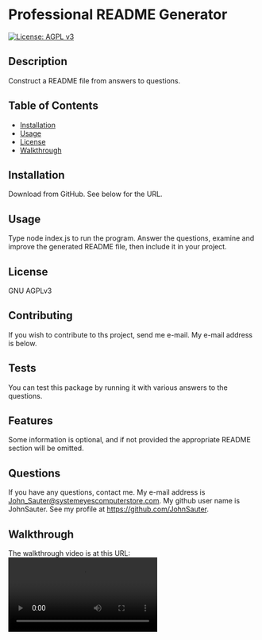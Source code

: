 # Professional README Generator
[![License: AGPL v3](https://img.shields.io/badge/License-AGPL_v3-blue.svg)](https://www.gnu.org/licenses/agpl-3.0)
## Description

Construct a README file from answers to questions.

## Table of Contents

- [Installation](#installation)
- [Usage](#usage)
- [License](#license)
- [Walkthrough](#walkthrough)

## Installation

Download from GitHub.  See below for the URL.

## Usage

Type node index.js to run the program.  Answer the questions, examine and improve the generated README file, then include it in your project.

## License
GNU AGPLv3

## Contributing
If you wish to contribute to ths project, send me e-mail.  My e-mail address is below.

## Tests
You can test this package by running it with various answers to the questions.

## Features
Some information is optional, and if not provided the appropriate README section will be omitted.
## Questions

If you have any questions, contact me.
My e-mail address is John_Sauter@systemeyescomputerstore.com.
My github user name is JohnSauter.  See my profile at
https://github.com/JohnSauter.

## Walkthrough

The walkthrough video is at this URL:
![walkthrough video](./assets/videos/Walkthrough%20of%20Professional%20README%20Generator.mp4)
